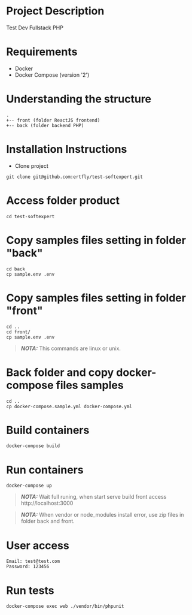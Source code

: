 # Project Description
Test Dev Fullstack PHP

# Requirements
- Docker
- Docker Compose (version '2')

# Understanding the structure
```
.
+-- front (folder ReactJS frontend)
+-- back (folder backend PHP)
```

# Installation Instructions #
- Clone project
```
git clone git@github.com:ertfly/test-softexpert.git
```

# Access folder product
```
cd test-softexpert
```

# Copy samples files setting in folder "back"
```
cd back
cp sample.env .env
```

# Copy samples files setting in folder "front"
```
cd ..
cd front/
cp sample.env .env
```

> **_NOTA:_**  This commands are linux or unix.

# Back folder and copy docker-compose files samples
```
cd ..
cp docker-compose.sample.yml docker-compose.yml
```

# Build containers
```
docker-compose build
```

# Run containers
```
docker-compose up
```
> **_NOTA:_**  Wait full runing, when start serve build front access http://localhost:3000

> **_NOTA:_**  When vendor or node_modules install error, use zip files in folder back and front.

# User access
```
Email: test@test.com
Password: 123456
```

# Run tests
```
docker-compose exec web ./vendor/bin/phpunit
```